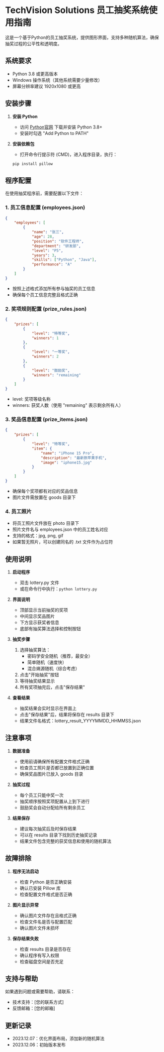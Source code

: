 # TechVision Solutions 员工抽奖系统使用指南

这是一个基于Python的员工抽奖系统，提供图形界面，支持多种随机算法，确保抽奖过程的公平性和透明度。

## 系统要求

- Python 3.8 或更高版本
- Windows 操作系统（其他系统需要少量修改）
- 屏幕分辨率建议 1920x1080 或更高

## 安装步骤

1. **安装 Python**
   - 访问 [Python官网](https://www.python.org/downloads/) 下载并安装 Python 3.8+
   - 安装时勾选 "Add Python to PATH"

2. **安装依赖包**
   - 打开命令行提示符 (CMD)，进入程序目录，执行：
   ```bash
   pip install pillow
   ```

## 程序配置

在使用抽奖程序前，需要配置以下文件：

### 1. 员工信息配置 (employees.json)
```json
{
    "employees": [
        {
            "name": "张三",
            "age": 28,
            "position": "软件工程师",
            "department": "研发部",
            "level": "P5",
            "years": 3,
            "skills": ["Python", "Java"],
            "performance": "A"
        }
    ]
}
```
- 按照上述格式添加所有参与抽奖的员工信息
- 确保每个员工信息完整且格式正确

### 2. 奖项规则配置 (prize_rules.json)
```json
{
    "prizes": [
        {
            "level": "特等奖",
            "winners": 1
        },
        {
            "level": "一等奖",
            "winners": 2
        },
        {
            "level": "鼓励奖",
            "winners": "remaining"
        }
    ]
}
```
- level: 奖项等级名称
- winners: 获奖人数（使用 "remaining" 表示剩余所有人）

### 3. 奖品信息配置 (prize_items.json)
```json
{
    "prizes": [
        {
            "level": "特等奖",
            "item": {
                "name": "iPhone 15 Pro",
                "description": "最新款苹果手机",
                "image": "iphone15.jpg"
            }
        }
    ]
}
```
- 确保每个奖项都有对应的奖品信息
- 图片文件需放置在 goods 目录下

### 4. 员工照片
- 将员工照片文件放在 photo 目录下
- 照片文件名与 employees.json 中的员工姓名对应
- 支持的格式：jpg, png, gif
- 如果暂无照片，可以创建同名的 .txt 文件作为占位符

## 使用说明

1. **启动程序**
   - 双击 lottery.py 文件
   - 或在命令行中执行：`python lottery.py`

2. **界面说明**
   - 顶部显示当前抽奖的奖项
   - 中间显示奖品图片
   - 下方显示获奖者信息
   - 底部有抽奖算法选择和控制按钮

3. **抽奖步骤**
   1. 选择抽奖算法：
      - 密码学安全随机（推荐，最安全）
      - 简单随机（速度快）
      - 混合熵源随机（综合考虑）
   2. 点击"开始抽奖"按钮
   3. 等待抽奖结果显示
   4. 所有奖项抽完后，点击"保存结果"

4. **查看结果**
   - 抽奖结果会实时显示在界面上
   - 点击"保存结果"后，结果将保存在 results 目录下
   - 结果文件名格式：lottery_result_YYYYMMDD_HHMMSS.json

## 注意事项

1. **数据准备**
   - 使用前请确保所有配置文件格式正确
   - 检查员工照片是否都已放置到正确位置
   - 确保奖品图片已放入 goods 目录

2. **抽奖过程**
   - 每个员工只能中奖一次
   - 抽奖顺序按照奖项配置从上到下进行
   - 鼓励奖会自动分配给所有剩余员工

3. **结果保存**
   - 建议每次抽奖后及时保存结果
   - 可以在 results 目录下找到历史抽奖记录
   - 结果文件包含完整的获奖信息和使用的随机算法

## 故障排除

1. **程序无法启动**
   - 检查 Python 是否正确安装
   - 确认已安装 Pillow 库
   - 检查配置文件格式是否正确

2. **图片显示异常**
   - 确认图片文件存在且格式正确
   - 检查文件名是否与配置匹配
   - 确认图片文件未损坏

3. **保存结果失败**
   - 检查 results 目录是否存在
   - 确认程序有写入权限
   - 检查磁盘空间是否充足

## 支持与帮助

如果遇到问题或需要帮助，请联系：
- 技术支持：[您的联系方式]
- 反馈邮箱：[您的邮箱]

## 更新记录

- 2023.12.07：优化界面布局，添加新的随机算法
- 2023.12.06：初始版本发布